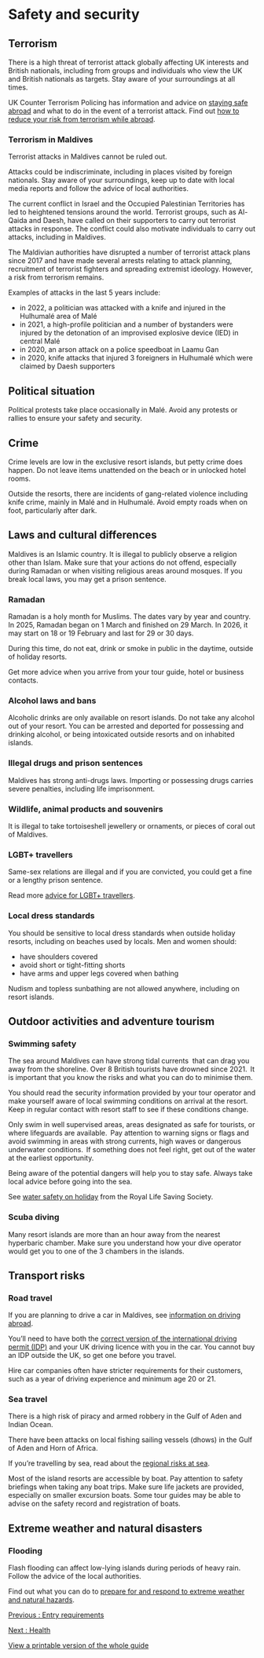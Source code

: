 # Safety and security

## Terrorism

There is a high threat of terrorist attack globally affecting UK interests and British nationals, including from groups and individuals who view the UK and British nationals as targets. Stay aware of your surroundings at all times.

UK Counter Terrorism Policing has information and advice on [staying safe abroad](https://www.counterterrorism.police.uk/safetyadvice/) and what to do in the event of a terrorist attack. Find out [how to reduce your risk from terrorism while abroad](https://www.gov.uk/guidance/reduce-your-risk-from-terrorism-while-abroad).

### Terrorism in Maldives

Terrorist attacks in Maldives cannot be ruled out.

Attacks could be indiscriminate, including in places visited by foreign nationals. Stay aware of your surroundings, keep up to date with local media reports and follow the advice of local authorities.

The current conflict in Israel and the Occupied Palestinian Territories has led to heightened tensions around the world. Terrorist groups, such as Al-Qaida and Daesh, have called on their supporters to carry out terrorist attacks in response. The conflict could also motivate individuals to carry out attacks, including in Maldives.

The Maldivian authorities have disrupted a number of terrorist attack plans since 2017 and have made several arrests relating to attack planning, recruitment of terrorist fighters and spreading extremist ideology. However, a risk from terrorism remains.

Examples of attacks in the last 5 years include:

* in 2022, a politician was attacked with a knife and injured in the Hulhumalé area of Malé
* in 2021, a high-profile politician and a number of bystanders were injured by the detonation of an improvised explosive device (IED) in central Malé
* in 2020, an arson attack on a police speedboat in Laamu Gan
* in 2020, knife attacks that injured 3 foreigners in Hulhumalé which were claimed by Daesh supporters

## Political situation

Political protests take place occasionally in Malé. Avoid any protests or rallies to ensure your safety and security.

## Crime

Crime levels are low in the exclusive resort islands, but petty crime does happen. Do not leave items unattended on the beach or in unlocked hotel rooms.

Outside the resorts, there are incidents of gang-related violence including knife crime, mainly in Malé and in Hulhumalé. Avoid empty roads when on foot, particularly after dark.

## Laws and cultural differences

Maldives is an Islamic country. It is illegal to publicly observe a religion other than Islam. Make sure that your actions do not offend, especially during Ramadan or when visiting religious areas around mosques. If you break local laws, you may get a prison sentence.

### Ramadan

Ramadan is a holy month for Muslims. The dates vary by year and country. In 2025, Ramadan began on 1 March and finished on 29 March. In 2026, it may start on 18 or 19 February and last for 29 or 30 days.

During this time, do not eat, drink or smoke in public in the daytime, outside of holiday resorts.

Get more advice when you arrive from your tour guide, hotel or business contacts.

### Alcohol laws and bans

Alcoholic drinks are only available on resort islands. Do not take any alcohol out of your resort. You can be arrested and deported for possessing and drinking alcohol, or being intoxicated outside resorts and on inhabited islands.

### Illegal drugs and prison sentences

Maldives has strong anti-drugs laws. Importing or possessing drugs carries severe penalties, including life imprisonment.

### Wildlife, animal products and souvenirs

It is illegal to take tortoiseshell jewellery or ornaments, or pieces of coral out of Maldives.

### LGBT+ travellers

Same-sex relations are illegal and if you are convicted, you could get a fine or a lengthy prison sentence.

Read more [advice for LGBT+ travellers](https://www.gov.uk/lesbian-gay-bisexual-and-transgender-foreign-travel-advice).

### Local dress standards

You should be sensitive to local dress standards when outside holiday resorts, including on beaches used by locals. Men and women should:

* have shoulders covered
* avoid short or tight-fitting shorts
* have arms and upper legs covered when bathing

Nudism and topless sunbathing are not allowed anywhere, including on resort islands.

## Outdoor activities and adventure tourism

### Swimming safety

The sea around Maldives can have strong tidal currents  that can drag you away from the shoreline. Over 8 British tourists have drowned since 2021.  It is important that you know the risks and what you can do to minimise them.

You should read the security information provided by your tour operator and make yourself aware of local swimming conditions on arrival at the resort.  Keep in regular contact with resort staff to see if these conditions change.

Only swim in well supervised areas, areas designated as safe for tourists, or where lifeguards are available.  Pay attention to warning signs or flags and avoid swimming in areas with strong currents, high waves or dangerous underwater conditions.  If something does not feel right, get out of the water at the earliest opportunity.

Being aware of the potential dangers will help you to stay safe. Always take local advice before going into the sea.

See [water safety on holiday](https://www.rlss.org.uk/safety-on-holiday%22%20/t%20%22_blank) from the Royal Life Saving Society.

### Scuba diving

Many resort islands are more than an hour away from the nearest hyperbaric chamber. Make sure you understand how your dive operator would get you to one of the 3 chambers in the islands.

## Transport risks

### Road travel

If you are planning to drive a car in Maldives, see [information on driving abroad](https://www.gov.uk/driving-abroad).

You’ll need to have both the [correct version of the international driving permit (IDP)](https://www.gov.uk/driving-abroad/international-driving-permit) and your UK driving licence with you in the car. You cannot buy an IDP outside the UK, so get one before you travel.

Hire car companies often have stricter requirements for their customers, such as a year of driving experience and minimum age 20 or 21.

### Sea travel

There is a high risk of piracy and armed robbery in the Gulf of Aden and Indian Ocean.

There have been attacks on local fishing sailing vessels (dhows) in the Gulf of Aden and Horn of Africa.

If you’re travelling by sea, read about the [regional risks at sea](https://www.gov.uk/guidance/sea-river-and-piracy-safety).

Most of the island resorts are accessible by boat. Pay attention to safety briefings when taking any boat trips. Make sure life jackets are provided, especially on smaller excursion boats. Some tour guides may be able to advise on the safety record and registration of boats.

## Extreme weather and natural disasters

### Flooding

Flash flooding can affect low-lying islands during periods of heavy rain. Follow the advice of the local authorities.

Find out what you can do to [prepare for and respond to extreme weather and natural hazards](https://www.gov.uk/guidance/extreme-weather-and-natural-hazards).

[Previous
:
Entry requirements](/foreign-travel-advice/maldives/entry-requirements)

[Next
:
Health](/foreign-travel-advice/maldives/health)

[View a printable version of the whole guide](/foreign-travel-advice/maldives/print)